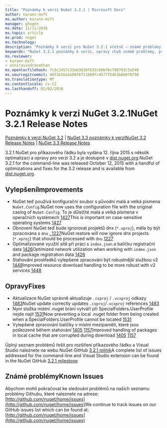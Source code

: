 ```yaml
---
title: "Poznámky k verzi NuGet 3.2.1 | Microsoft Docs"
author: karann-msft
ms.author: karann-msft
manager: ghogen
ms.date: 11/11/2016
ms.topic: article
ms.prod: nuget
ms.technology: 
description: "Poznámky k verzi pro NuGet 3.2.1 včetně – známé problémy, opravy chyb, přidaných funkcí a chcete."
keywords: "NuGet 3.2.1 poznámky k verzi, opravy chyb známé problémy, přidat funkce, chcete"
ms.reviewer:
- karann-msft
- unniravindranathan
ms.openlocfilehash: 7c9c2457c33eb3630f632c98bf0cf96703c3a548
ms.sourcegitcommit: 4651b16a3a08f6711669fc4577f5d63b600f8f58
ms.translationtype: MT
ms.contentlocale: cs-CZ
ms.lasthandoff: 02/02/2018
---
```

# <a name="nuget-321-release-notes"></a><span data-ttu-id="121f5-104">Poznámky k verzi NuGet 3.2.1</span><span class="sxs-lookup"><span data-stu-id="121f5-104">NuGet 3.2.1 Release Notes</span></span>

<span data-ttu-id="121f5-105">[Poznámky k verzi NuGet 3.2](../release-notes/nuget-3.2.md) | [NuGet 3.3 poznámky k verzi](../release-notes/nuget-3.3.md)</span><span class="sxs-lookup"><span data-stu-id="121f5-105">[NuGet 3.2 Release Notes](../release-notes/nuget-3.2.md) | [NuGet 3.3 Release Notes](../release-notes/nuget-3.3.md)</span></span>

<span data-ttu-id="121f5-106">3.2.1 NuGet pro příkazového řádku byla vydána 12. října 2015 s několik optimalizací a opravy pro verzi 3.2 a je dostupné v [dist.nuget.org](http://dist.nuget.org/index.html).</span><span class="sxs-lookup"><span data-stu-id="121f5-106">NuGet 3.2.1 for the command-line was released October 12, 2015 with a handful of optimizations and fixes for the 3.2 release and is available from [dist.nuget.org](http://dist.nuget.org/index.html).</span></span>

## <a name="improvements"></a><span data-ttu-id="121f5-107">Vylepšení</span><span class="sxs-lookup"><span data-stu-id="121f5-107">Improvements</span></span>

* <span data-ttu-id="121f5-108">NuGet teď používá konfigurační soubor s původní malá a velká písmena `NuGet.Config`.</span><span class="sxs-lookup"><span data-stu-id="121f5-108">NuGet now uses the configuration file with the original casing of `NuGet.Config`.</span></span>  <span data-ttu-id="121f5-109">To je důležité malá a velká písmena v operačních systémech [1427](https://github.com/NuGet/Home/issues/1427)</span><span class="sxs-lookup"><span data-stu-id="121f5-109">This is important on case-sensitive operating systems [1427](https://github.com/NuGet/Home/issues/1427)</span></span>
* <span data-ttu-id="121f5-110">Obnovení NuGet teď bude ignorovat projektů dnx (`*.xproj`), měla by být zpracována s `dnu` [. 1227](https://github.com/NuGet/Home/issues/1227)</span><span class="sxs-lookup"><span data-stu-id="121f5-110">NuGet restore will now ignore dnx projects (`*.xproj`) that should be processed with `dnu` [1227](https://github.com/NuGet/Home/issues/1227)</span></span>
* <span data-ttu-id="121f5-111">Optimalizované využití sítě při práci s `index.json` a balíčku registrační data [1426](https://github.com/NuGet/Home/issues/1426)</span><span class="sxs-lookup"><span data-stu-id="121f5-111">Optimized network utilization when working with `index.json` and package registration data [1426](https://github.com/NuGet/Home/issues/1426)</span></span>
* <span data-ttu-id="121f5-112">Stahování prostředků vylepšené zpracování být robustnější službou v2 [1448](https://github.com/NuGet/Home/issues/1448)</span><span class="sxs-lookup"><span data-stu-id="121f5-112">Improved resource download handling to be more robust with v2 services [1448](https://github.com/NuGet/Home/issues/1448)</span></span>

## <a name="fixes"></a><span data-ttu-id="121f5-113">Opravy</span><span class="sxs-lookup"><span data-stu-id="121f5-113">Fixes</span></span>

* <span data-ttu-id="121f5-114">Aktualizace NuGet správně aktualizuje `.csproj` / `.vcxproj` odkazy [1483](https://github.com/NuGet/Home/issues/1483)</span><span class="sxs-lookup"><span data-stu-id="121f5-114">NuGet update correctly updates `.csproj`/`.vcxproj` references [1483](https://github.com/NuGet/Home/issues/1483)</span></span>
* <span data-ttu-id="121f5-115">Nyní složka místní .nuget brání vytváří při SpecialFolders.UserProfile nejde najít [1531](https://github.com/NuGet/Home/issues/1531)</span><span class="sxs-lookup"><span data-stu-id="121f5-115">Now preventing a local .nuget folder from being created when a SpecialFolders.UserProfile cannot be located [1531](https://github.com/NuGet/Home/issues/1531)</span></span>
* <span data-ttu-id="121f5-116">Vylepšené zpracování balíčky v místní mezipaměti, které jsou poškozené během stahování [1405](https://github.com/NuGet/Home/issues/1405) [1157](https://github.com/NuGet/Home/issues/1157)</span><span class="sxs-lookup"><span data-stu-id="121f5-116">Improved handling of packages in local cache that are corrupted during download [1405](https://github.com/NuGet/Home/issues/1405) [1157](https://github.com/NuGet/Home/issues/1157)</span></span>

<span data-ttu-id="121f5-117">Úplný seznam problémů řešit pro rozšíření příkazového řádku a Visual Studio naleznete na webu NuGet GitHub [3.2.1 milník](https://github.com/NuGet/Home/issues?q=milestone%3A3.2.1+is%3Aclosed)</span><span class="sxs-lookup"><span data-stu-id="121f5-117">A complete list of issues addressed for the command-line and Visual Studio extension can be found in the NuGet GitHub [3.2.1 milestone](https://github.com/NuGet/Home/issues?q=milestone%3A3.2.1+is%3Aclosed)</span></span>

## <a name="known-issues"></a><span data-ttu-id="121f5-118">Známé problémy</span><span class="sxs-lookup"><span data-stu-id="121f5-118">Known Issues</span></span>

<span data-ttu-id="121f5-119">Abychom mohli pokračovat ke sledování problémů na našich seznamu problémy Githubu, které naleznete na adrese: [http://github.com/nuget/home/issues](http://github.com/nuget/home/issues)</span><span class="sxs-lookup"><span data-stu-id="121f5-119">We continue to track issues on our GitHub issues list which can be found at: [http://github.com/nuget/home/issues](http://github.com/nuget/home/issues)</span></span>